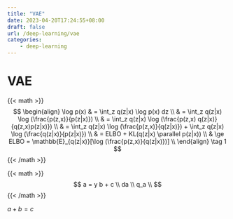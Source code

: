 ```yaml
---
title: "VAE"
date: 2023-04-20T17:24:55+08:00
draft: false
url: /deep-learning/vae
categories:
    - deep-learning
---
```


# VAE
{{< math >}}
$$
\begin{align}
 \log p(x) & = \int_z q(z|x) \log p(x) dz \\
 & = \int_z q(z|x) \log (\frac{p(z,x)}{p(z|x)}) \\
 & = \int_z q(z|x) \log (\frac{p(z,x) q(z|x)}{q(z,x)p(z|x)}) \\
 & = \int_z q(z|x) \log (\frac{p(z,x)}{q(z|x)}) + \int_z q(z|x) \log (\frac{q(z|x)}{p(z|x)}) \\
 & = ELBO + KL(q(z|x) \parallel p(z|x)) \\
& \ge ELBO = \mathbb{E}_{q(z|x)}[\log (\frac{p(z,x)}{q(z|x)})] \\
\end{align} \tag 1
$$
{{< /math >}}

{{< math >}}
$$
 a = y b + c \\
 da \\
 q_a \\
$$
{{< /math >}}


$a+b=c$ 

